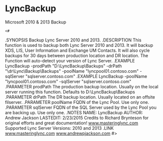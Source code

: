 # LyncBackup
Microsoft 2010 &amp; 2013 Backup

    <#
  .SYNOPSIS
  Backup Lync Server 2010 and 2013.
  .DESCRIPTION
  This function is used to backup both Lync Server 2010 and 2013.  It will backup XDS, LIS, User Information and Exchange UM Contacts.
  It will also cycle backups for 30 days between production location and DR location.
  The Function will auto-detect your version of Lync Server.
  .EXAMPLE
  LyncBackup -prodPath "D:\LyncBackup\Backups" -drPath "\\dr\Lync\Backup\Backups" -poolName "lyncpool01.contoso.com" -sqlServer "sqlserver.contoso.com"
  .EXAMPLE
  LyncBackup -poolName "lyncpool01.contoso.com" -sqlServer "sqlserver.contoso.com"
  .PARAMETER prodPath
  The production backup location.  Usually on the local server running this function.
  Defaults to D:\LyncBackup\Backups
  .PARAMETER drPath
  The DR backup location.  Usually located on an offsite filserver.
  .PARAMETER poolName
  FQDN of the Lync Pool. Use only one.
  .PARAMETER sqlServer
  FQDN of the SQL Server used by the Lync Pool you are backing up. Use only one.
  .NOTES
  NAME: LyncBackup
  AUTHOR: Andrew Jackson
  LASTEDIT: 2/23/2015
  Credits to Richard Brynteson for original efforts and great documentation! www.masteringlync.com
  Supported Lync Server Versions:
  2010 and 2013
  .LINK
  www.masteringlync.com
  www.andrewpjackson.com
  #>
